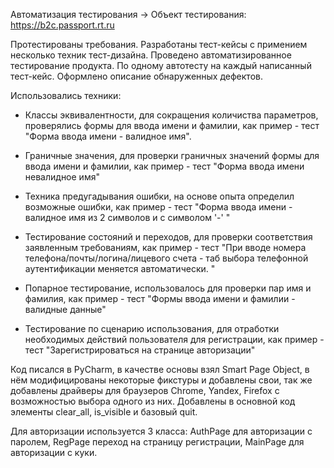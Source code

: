 Автоматизация тестирования
→ Объект тестирования: https://b2c.passport.rt.ru

Протестированы требования.
Разработаны тест-кейсы с примением несколько техник тест-дизайна.
Проведено автоматизированное тестирование продукта. По одному автотесту на каждый написанный тест-кейс. 
Оформлено описание обнаруженных дефектов. 

Использовались техники:

- Классы эквивалентности, для сокращения количиства параметров, проверялись формы для ввода имени и фамилии, как пример  - тест "Форма ввода имени - валидное имя".

- Граничные значения, для проверки граничных значений формы для ввода имени и фамилии, как пример  - тест "Форма ввода имени невалидное имя"

- Техника предугадывания ошибки, на основе опыта определил возможные ошибки, как пример  - тест "Форма ввода имени - валидное имя из 2 символов и с символом '-' "

- Тестирование состояний и переходов, для проверки соответствия заявленным требованиям, как пример  - тест "При вводе номера телефона/почты/логина/лицевого счета - таб выбора телефонной аутентификации меняется автоматически. "

- Попарное тестирование, использовалось для проверки пар имя и фамилия,  как пример  - тест "Формы ввода имени и фамилии - валидные данные"

- Тестирование по сценарию использования, для отработки необходимых действий пользователя для регистрации, как пример  - тест "Зарегистрироваться на странице авторизации"

Код писался в PyCharm, в качестве основы взял Smart Page Object, в нём модифицированы некоторые фикстуры и добавлены свои, так же добавлены драйверы для браузеров Chrome, Yandex, Firefox с возможностью выбора одного из них. Добавлены в основной код элементы clear_all, is_visible и базовый quit. 

Для авторизации используется 3 класса: AuthPage для авторизации с паролем, RegPage переход на страницу регистрации, MainPage для авторизации с куки.

